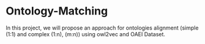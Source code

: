 # Ontology-Matching
In this project, we will propose an approach for ontologies alignment (simple (1:1) and complex (1:n), (m:n)) using owl2vec and OAEI Dataset.
